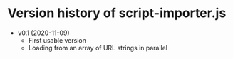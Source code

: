 Version history of script-importer.js
=====================================

- v0.1 (2020-11-09)
    - First usable version
    - Loading from an array of URL strings in parallel
